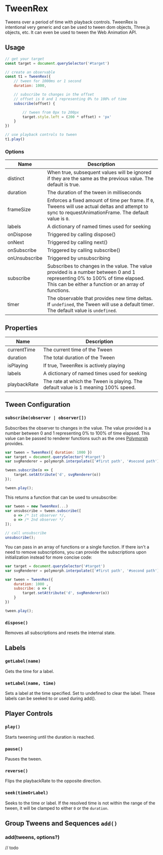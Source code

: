 
# TweenRex
Tweens over a period of time with playback controls.  TweenRex is intentional very generic and can be used to tween dom objects, Three.js objects, etc.  It can even be used to tween the Web Animation API.


## Usage
```js
// get your target
const target = document.querySelector('#target')

// create an observable
const t1 = TweenRex({
    // tween for 1000ms or 1 second
    duration: 1000,

    // subscribe to changes in the offset
    // offset is 0 and 1 representing 0% to 100% of time
    subscribe(offset) {

        // tween from 0px to 200px
        target.style.left = (200 * offset) + 'px'
    }
})

// use playback controls to tween
t1.play()
```

### Options
Name | Description |
--- | --- |
distinct | When true, subsequent values will be ignored if they are the same as the previous value.  The default is true. |
duration | The duration of the tween in milliseconds |
frameSize | Enforces a fixed amount of time per frame.  If ```0```, Tweens will use actual deltas and attempt to sync to requestAnimationFrame.  The default value is ```0```. |
labels | A dictionary of named times used for seeking |
onDispose| Triggered by calling dispose() |
onNext| Triggered by calling next() |
onSubscribe| Triggered by calling subscribe() |
onUnsubscribe| Triggered by unsubscribing |
subscribe | Subscribes to changes in the value.  The value provided is a number between 0 and 1 representing 0% to 100% of time elapsed.  This can be either a function or an array of functions. |
timer | The observable that provides new time deltas.  If ```undefined```, the Tween will use a default timer.  The default value is ```undefined```.  |

## Properties
Name | Description |
--- | --- |
currentTime | The current time of the Tween |
duration | The total duration of the Tween |
isPlaying | If true, TweenRex is actively playing |
labels | A dictionary of named times used for seeking |
playbackRate | The rate at which the Tween is playing. The default value is 1 meaning 100% speed. |

## Tween Configuration

### ```subscribe(observer | observer[])```
Subscribes the observer to changes in the value.  The value provided is a number between 0 and 1 representing 0% to 100% of time elapsed.  This value can be passed to renderer functions such as the ones [Polymorph](https://github.com/notoriousb1t/polymorph) provides.

```js
var tween = TweenRex({ duration: 1000 })
var target = document.querySelector('#target')
var svgRenderer = polymorph.interpolate(['#first path', '#second path'])

tween.subscribe(o => {
    target.setAttribute('d', svgRenderer(o))
});

tween.play();
```

This returns a function that can be used to unsubscribe:

```js
var tween = new TweenRex(...)
var unsubscribe = tween.subscribe([
    o => /* 1st observer */,
    o => /* 2nd observer */
]);

// call unsubscribe
unsubscribe();
```

You can pass in an array of functions  or a single function.  If there isn't a need to remove subscriptions, you can provide the subscriptions upon initialization instead for more concise code:

```js
var target = document.querySelector('#target')
var svgRenderer = polymorph.interpolate(['#first path', '#second path'])

var tween = TweenRex({
    duration: 1000 ,
    subscribe: o => {
        target.setAttribute('d', svgRenderer(o))
    }
})

tween.play();
```

### ```dispose()```
Removes all subscriptions and resets the internal state.

## Labels

### ```getLabel(name)```
Gets the time for a label.

### ```setLabel(name, time)```
Sets a label at the time specified.  Set to undefined to clear the label.  These labels can be seeked to or used during add().


## Player Controls

### ```play()```
Starts tweening until the duration is reached.

### ```pause()```
Pauses the tween.

### ```reverse()```
Flips the playbackRate to the opposite direction.

### ```seek(timeOrLabel)```
Seeks to the time or label.  If the resolved time is not within the range of the tween, it will be clamped to either ```0``` or the ```duration```.

## Group Tweens and Sequences ```add()```

### add(tweens, options?)

// todo
